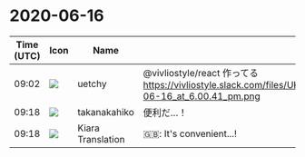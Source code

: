 # 2020-06-16

|Time (UTC)|Icon|Name|Message|
|---|---|---|---|
|09:02|![](https://avatars.slack-edge.com/2020-01-22/916403977808_18dc4c6c299ded1b6018_72.png)|uetchy|@vivliostyle/react 作ってる<br>https://vivliostyle.slack.com/files/UK1GQ9TF0/F015V283RJ5/screen_shot_2020-06-16_at_6.00.41_pm.png|
|09:18|![](https://secure.gravatar.com/avatar/0479057e04d0dbef40692b5f171f60e4.jpg?s=72&d=https%3A%2F%2Fa.slack-edge.com%2Fdf10d%2Fimg%2Favatars%2Fava_0015-72.png)|takanakahiko|便利だ…！|
|09:18|![](https://avatars.slack-edge.com/2019-08-21/732685848020_f3f20736795184660348_72.png)|Kiara Translation|🇬🇧: It's convenient...!|
